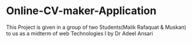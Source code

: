 # Online-CV-maker-Application
This  Project is given in a group of two Students(Malik Rafaquat & Muskan) to us  as a midterm of web Technologies I by Dr Adeel Ansari


